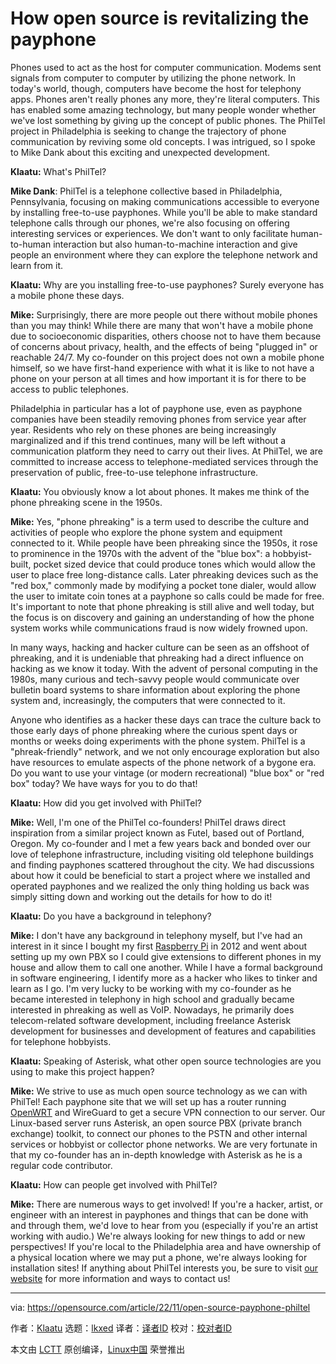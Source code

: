 [#]: subject: "How open source is revitalizing the payphone"
[#]: via: "https://opensource.com/article/22/11/open-source-payphone-philtel"
[#]: author: "Klaatu https://opensource.com/users/klaatu"
[#]: collector: "lkxed"
[#]: translator: " "
[#]: reviewer: " "
[#]: publisher: " "
[#]: url: " "

How open source is revitalizing the payphone
======

Phones used to act as the host for computer communication. Modems sent signals from computer to computer by utilizing the phone network. In today's world, though, computers have become the host for telephony apps. Phones aren't really phones any more, they're literal computers. This has enabled some amazing technology, but many people wonder whether we've lost something by giving up the concept of public phones. The PhilTel project in Philadelphia is seeking to change the trajectory of phone communication by reviving some old concepts. I was intrigued, so I spoke to Mike Dank about this exciting and unexpected development.

**Klaatu:** What's PhilTel?

**Mike Dank**: PhilTel is a telephone collective based in Philadelphia, Pennsylvania, focusing on making communications accessible to everyone by installing free-to-use payphones. While you'll be able to make standard telephone calls through our phones, we're also focusing on offering interesting services or experiences. We don't want to only facilitate human-to-human interaction but also human-to-machine interaction and give people an environment where they can explore the telephone network and learn from it.

**Klaatu:** Why are you installing free-to-use payphones? Surely everyone has a mobile phone these days.

**Mike:** Surprisingly, there are more people out there without mobile phones than you may think! While there are many that won't have a mobile phone due to socioeconomic disparities, others choose not to have them because of concerns about privacy, health, and the effects of being "plugged in" or reachable 24/7. My co-founder on this project does not own a mobile phone himself, so we have first-hand experience with what it is like to not have a phone on your person at all times and how important it is for there to be access to public telephones.

Philadelphia in particular has a lot of payphone use, even as payphone companies have been steadily removing phones from service year after year. Residents who rely on these phones are being increasingly marginalized and if this trend continues, many will be left without a communication platform they need to carry out their lives. At PhilTel, we are committed to increase access to telephone-mediated services through the preservation of public, free-to-use telephone infrastructure.

**Klaatu:** You obviously know a lot about phones. It makes me think of the phone phreaking scene in the 1950s.

**Mike:** Yes, "phone phreaking" is a term used to describe the culture and activities of people who explore the phone system and equipment connected to it. While people have been phreaking since the 1950s, it rose to prominence in the 1970s with the advent of the "blue box": a hobbyist-built, pocket sized device that could produce tones which would allow the user to place free long-distance calls. Later phreaking devices such as the "red box," commonly made by modifying a pocket tone dialer, would allow the user to imitate coin tones at a payphone so calls could be made for free. It's important to note that phone phreaking is still alive and well today, but the focus is on discovery and gaining an understanding of how the phone system works while communications fraud is now widely frowned upon.

In many ways, hacking and hacker culture can be seen as an offshoot of phreaking, and it is undeniable that phreaking had a direct influence on hacking as we know it today. With the advent of personal computing in the 1980s, many curious and tech-savvy people would communicate over bulletin board systems to share information about exploring the phone system and, increasingly, the computers that were connected to it.

Anyone who identifies as a hacker these days can trace the culture back to those early days of phone phreaking where the curious spent days or months or weeks doing experiments with the phone system. PhilTel is a "phreak-friendly" network, and we not only encourage exploration but also have resources to emulate aspects of the phone network of a bygone era. Do you want to use your vintage (or modern recreational) "blue box" or "red box" today? We have ways for you to do that!

**Klaatu:** How did you get involved with PhilTel?

**Mike:** Well, I'm one of the PhilTel co-founders! PhilTel draws direct inspiration from a similar project known as Futel, based out of Portland, Oregon. My co-founder and I met a few years back and bonded over our love of telephone infrastructure, including visiting old telephone buildings and finding payphones scattered throughout the city. We had discussions about how it could be beneficial to start a project where we installed and operated payphones and we realized the only thing holding us back was simply sitting down and working out the details for how to do it!

**Klaatu:** Do you have a background in telephony?

**Mike:** I don't have any background in telephony myself, but I've had an interest in it since I bought my first [Raspberry Pi][1] in 2012 and went about setting up my own PBX so I could give extensions to different phones in my house and allow them to call one another. While I have a formal background in software engineering, I identify more as a hacker who likes to tinker and learn as I go. I'm very lucky to be working with my co-founder as he became interested in telephony in high school and gradually became interested in phreaking as well as VoIP. Nowadays, he primarily does telecom-related software development, including freelance Asterisk development for businesses and development of features and capabilities for telephone hobbyists.

**Klaatu:** Speaking of Asterisk, what other open source technologies are you using to make this project happen?

**Mike:** We strive to use as much open source technology as we can with PhilTel! Each payphone site that we will set up has a router running [OpenWRT][2] and WireGuard to get a secure VPN connection to our server. Our Linux-based server runs Asterisk, an open source PBX (private branch exchange) toolkit, to connect our phones to the PSTN and other internal services or hobbyist or collector phone networks. We are very fortunate in that my co-founder has an in-depth knowledge with Asterisk as he is a regular code contributor.

**Klaatu:** How can people get involved with PhilTel?

**Mike:** There are numerous ways to get involved! If you're a hacker, artist, or engineer with an interest in payphones and things that can be done with and through them, we'd love to hear from you (especially if you're an artist working with audio.) We're always looking for new things to add or new perspectives! If you're local to the Philadelphia area and have ownership of a physical location where we may put a phone, we're always looking for installation sites! If anything about PhilTel interests you, be sure to visit [our website][3] for more information and ways to contact us!

--------------------------------------------------------------------------------

via: https://opensource.com/article/22/11/open-source-payphone-philtel

作者：[Klaatu][a]
选题：[lkxed][b]
译者：[译者ID](https://github.com/译者ID)
校对：[校对者ID](https://github.com/校对者ID)

本文由 [LCTT](https://github.com/LCTT/TranslateProject) 原创编译，[Linux中国](https://linux.cn/) 荣誉推出

[a]: https://opensource.com/users/klaatu
[b]: https://github.com/lkxed
[1]: https://opensource.com/resources/raspberry-pi
[2]: https://opensource.com/article/22/7/openwrt-open-source-firmware
[3]: https://philtel.org
